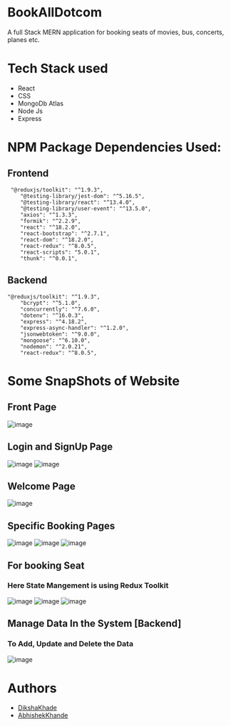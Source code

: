 # BookAllDotcom
A full Stack MERN application for booking seats of movies, bus, concerts, planes etc.
# Tech Stack used
* React
* CSS
* MongoDb Atlas
* Node Js
* Express
# NPM Package Dependencies Used:
## Frontend 

```
 "@reduxjs/toolkit": "^1.9.3",
    "@testing-library/jest-dom": "^5.16.5",
    "@testing-library/react": "^13.4.0",
    "@testing-library/user-event": "^13.5.0",
    "axios": "^1.3.3",
    "formik": "^2.2.9",
    "react": "^18.2.0",
    "react-bootstrap": "^2.7.1",
    "react-dom": "^18.2.0",
    "react-redux": "^8.0.5",
    "react-scripts": "5.0.1",
    "thunk": "^0.0.1",
```    
## Backend
```
"@reduxjs/toolkit": "^1.9.3",
    "bcrypt": "^5.1.0",
    "concurrently": "^7.6.0",
    "dotenv": "^16.0.3",
    "express": "^4.18.2",
    "express-async-handler": "^1.2.0",
    "jsonwebtoken": "^9.0.0",
    "mongoose": "^6.10.0",
    "nodemon": "^2.0.21",
    "react-redux": "^8.0.5",
```
    
		
# Some SnapShots of Website
## Front Page
![image](https://user-images.githubusercontent.com/91481706/231726113-81029305-f1d3-4aa0-91a3-acb7d958d744.png)
## Login and SignUp Page
![image](https://user-images.githubusercontent.com/91481706/231726287-1387db0e-1785-4f6f-89c8-2af0e8f45a8b.png)
![image](https://user-images.githubusercontent.com/91481706/231726330-0727839c-e593-4743-be92-bb6247c9f865.png)
## Welcome Page
![image](https://user-images.githubusercontent.com/91481706/231726760-86ec4e02-eeaa-47a3-b47f-bcc2e25557bb.png)

## Specific Booking Pages
![image](https://user-images.githubusercontent.com/91481706/231728219-30706c57-0e21-47f7-bbfd-e97176f9cc12.png)
![image](https://user-images.githubusercontent.com/91481706/231728304-5cbe1e4d-1e45-4d71-a2df-2bda2124865e.png)
![image](https://user-images.githubusercontent.com/91481706/231732131-ce1ce2b4-433c-4942-a0ea-758a3764964c.png)

## For booking Seat
### Here State Mangement is using Redux Toolkit 
![image](https://user-images.githubusercontent.com/91481706/231732401-86d87dce-f13d-4eba-bf06-af531b6fe9db.png)
![image](https://user-images.githubusercontent.com/91481706/231732522-d1471026-0170-442d-b90c-b8eb14a9232c.png)
![image](https://user-images.githubusercontent.com/91481706/231732632-e4916441-3c03-4463-9170-ac287d0ed8fb.png)

## Manage Data In the System [Backend]
### To Add, Update and Delete the Data 
![image](https://user-images.githubusercontent.com/91481706/231732917-3a8d594d-d788-4ea6-af09-f8f291ef83be.png)

# Authors
* [DikshaKhade](https://github.com/DikshaKhade)
* [AbhishekKhande](https://github.com/AbhishekKhande)




  
